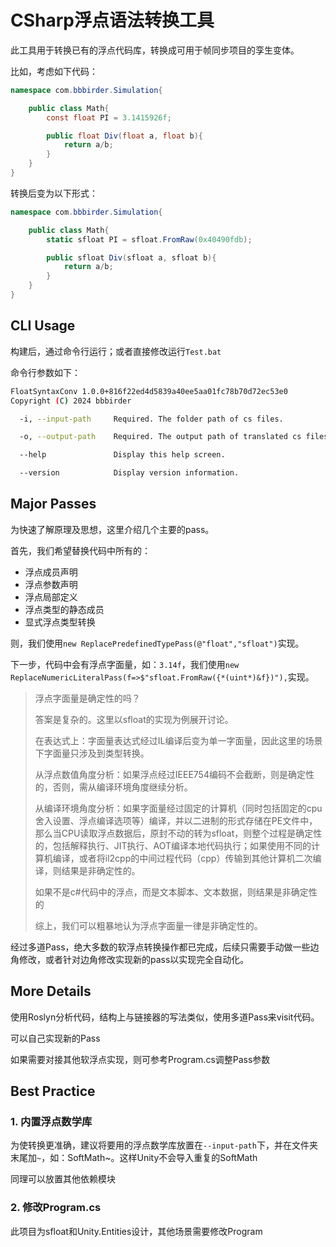 # CSharp浮点语法转换工具

此工具用于转换已有的浮点代码库，转换成可用于帧同步项目的孪生变体。

比如，考虑如下代码：

```csharp
namespace com.bbbirder.Simulation{

    public class Math{
        const float PI = 3.1415926f;

        public float Div(float a, float b){
            return a/b;
        }
    }
}
```
转换后变为以下形式：

```csharp
namespace com.bbbirder.Simulation{

    public class Math{
        static sfloat PI = sfloat.FromRaw(0x40490fdb);

        public sfloat Div(sfloat a, sfloat b){
            return a/b;
        }
    }
}
```
## CLI Usage
构建后，通过命令行运行；或者直接修改运行`Test.bat`

命令行参数如下：
```bash
FloatSyntaxConv 1.0.0+816f22ed4d5839a40ee5aa01fc78b70d72ec53e0
Copyright (C) 2024 bbbirder

  -i, --input-path     Required. The folder path of cs files.

  -o, --output-path    Required. The output path of translated cs files.

  --help               Display this help screen.

  --version            Display version information.
```

## Major Passes

为快速了解原理及思想，这里介绍几个主要的pass。

首先，我们希望替换代码中所有的：
* 浮点成员声明
* 浮点参数声明
* 浮点局部定义
* 浮点类型的静态成员
* 显式浮点类型转换

则，我们使用`new ReplacePredefinedTypePass(@"float","sfloat")`实现。

下一步，代码中会有浮点字面量，如：`3.14f`，我们使用`new ReplaceNumericLiteralPass(f=>$"sfloat.FromRaw({*(uint*)&f})"),`实现。

> 浮点字面量是确定性的吗？
> 
> 答案是复杂的。这里以sfloat的实现为例展开讨论。
>
> 在表达式上：字面量表达式经过IL编译后变为单一字面量，因此这里的场景下字面量只涉及到类型转换。
> 
> 从浮点数值角度分析：如果浮点经过IEEE754编码不会截断，则是确定性的，否则，需从编译环境角度继续分析。
> 
> 从编译环境角度分析：如果字面量经过固定的计算机（同时包括固定的cpu舍入设置、浮点编译选项等）编译，并以二进制的形式存储在PE文件中，那么当CPU读取浮点数据后，原封不动的转为sfloat，则整个过程是确定性的，包括解释执行、JIT执行、AOT编译本地代码执行；如果使用不同的计算机编译，或者将il2cpp的中间过程代码（cpp）传输到其他计算机二次编译，则结果是非确定性的。
>
> 如果不是c#代码中的浮点，而是文本脚本、文本数据，则结果是非确定性的
>
> 综上，我们可以粗暴地认为浮点字面量一律是非确定性的。

经过多道Pass，绝大多数的软浮点转换操作都已完成，后续只需要手动做一些边角修改，或者针对边角修改实现新的pass以实现完全自动化。

## More Details

使用Roslyn分析代码，结构上与链接器的写法类似，使用多道Pass来visit代码。

可以自己实现新的Pass

如果需要对接其他软浮点实现，则可参考Program.cs调整Pass参数

## Best Practice

### 1. 内置浮点数学库
为使转换更准确，建议将要用的浮点数学库放置在`--input-path`下，并在文件夹末尾加`~`，如：SoftMath~。这样Unity不会导入重复的SoftMath

同理可以放置其他依赖模块

### 2. 修改Program.cs

此项目为sfloat和Unity.Entities设计，其他场景需要修改Program

